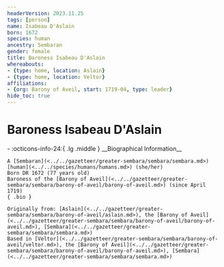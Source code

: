 ```yaml
---
headerVersion: 2023.11.25
tags: [person]
name: Isabeau D'Aslain
born: 1672
species: human
ancestry: Sembaran
gender: female
title: Baroness Isabeau D'Aslain
whereabouts:
- {type: home, location: Aslain}
- {type: home, location: Veltor}
affiliations:
- {org: Barony of Aveil, start: 1719-04, type: leader}
hide_toc: true
---
```

# Baroness Isabeau D'Aslain
<div class="grid cards ext-narrow-margin ext-one-column" markdown>
- :octicons-info-24:{ .lg .middle } __Biographical Information__

    A [Sembaran](<../../gazetteer/greater-sembara/sembara/sembara.md>) [human](<../../species/humans/humans.md>) (she/her)  
    Born DR 1672 (77 years old)  
    Baroness of the [Barony of Aveil](<../../gazetteer/greater-sembara/sembara/barony-of-aveil/barony-of-aveil.md>) (since April 1719)  
    { .bio }

    Originally from: [Aslain](<../../gazetteer/greater-sembara/sembara/barony-of-aveil/aslain.md>), the [Barony of Aveil](<../../gazetteer/greater-sembara/sembara/barony-of-aveil/barony-of-aveil.md>), [Sembara](<../../gazetteer/greater-sembara/sembara/sembara.md>)
    Based in [Veltor](<../../gazetteer/greater-sembara/sembara/barony-of-aveil/veltor.md>), the [Barony of Aveil](<../../gazetteer/greater-sembara/sembara/barony-of-aveil/barony-of-aveil.md>), [Sembara](<../../gazetteer/greater-sembara/sembara/sembara.md>)
</div>



